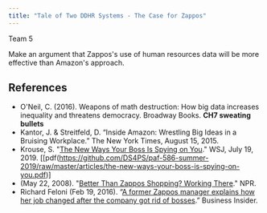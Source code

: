 ```yaml
---
title: "Tale of Two DDHR Systems - The Case for Zappos"
---
```


Team 5

Make an argument that Zappos's use of human resources data will be more effective than Amazon's approach.



## References

*	O'Neil, C. (2016). Weapons of math destruction: How big data increases inequality and threatens democracy. Broadway Books. **CH7 sweating bullets** 
*	Kantor, J. & Streitfeld, D. “Inside Amazon: Wrestling Big Ideas in a Bruising Workplace.” The New York Times, August 15, 2015. 
* Krouse, S. "[The New Ways Your Boss Is Spying on You](https://www.wsj.com/articles/the-new-ways-your-boss-is-spying-on-you-11563528604)." WSJ, July 19, 2019.    [[pdf(https://github.com/DS4PS/paf-586-summer-2019/raw/master/articles/the-new-ways-your-boss-is-spying-on-you.pdf)] 
*	(May 22, 2008). "[Better Than Zappos Shopping? Working There](https://www.npr.org/templates/story/story.php?storyId=90714119)." NPR. 
*	Richard Feloni (Feb 19, 2016). “[A former Zappos manager explains how her job changed after the company got rid of bosses](https://www.businessinsider.com/zappos-explains-how-her-job-radically-changed-after-switch-to-holacracy-2016-2).” Business Insider.
